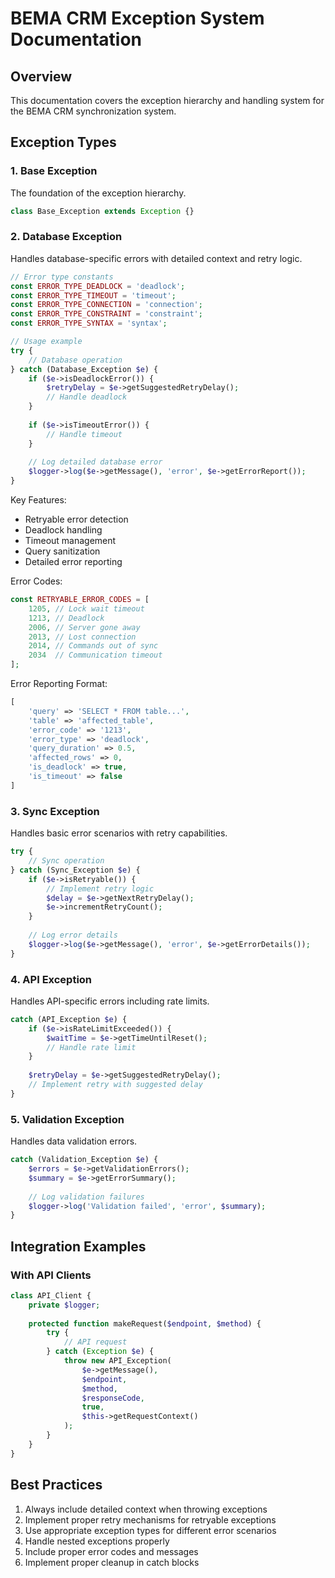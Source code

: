 # BEMA CRM Exception System Documentation

## Overview
This documentation covers the exception hierarchy and handling system for the BEMA CRM synchronization system.

## Exception Types

### 1. Base Exception
The foundation of the exception hierarchy.
```php
class Base_Exception extends Exception {}
```

### 2. Database Exception
Handles database-specific errors with detailed context and retry logic.

```php
// Error type constants
const ERROR_TYPE_DEADLOCK = 'deadlock';
const ERROR_TYPE_TIMEOUT = 'timeout';
const ERROR_TYPE_CONNECTION = 'connection';
const ERROR_TYPE_CONSTRAINT = 'constraint';
const ERROR_TYPE_SYNTAX = 'syntax';

// Usage example
try {
    // Database operation
} catch (Database_Exception $e) {
    if ($e->isDeadlockError()) {
        $retryDelay = $e->getSuggestedRetryDelay();
        // Handle deadlock
    }
    
    if ($e->isTimeoutError()) {
        // Handle timeout
    }
    
    // Log detailed database error
    $logger->log($e->getMessage(), 'error', $e->getErrorReport());
}
```

Key Features:
- Retryable error detection
- Deadlock handling
- Timeout management
- Query sanitization
- Detailed error reporting

Error Codes:
```php
const RETRYABLE_ERROR_CODES = [
    1205, // Lock wait timeout
    1213, // Deadlock
    2006, // Server gone away
    2013, // Lost connection
    2014, // Commands out of sync
    2034  // Communication timeout
];
```

Error Reporting Format:
```php
[
    'query' => 'SELECT * FROM table...',
    'table' => 'affected_table',
    'error_code' => '1213',
    'error_type' => 'deadlock',
    'query_duration' => 0.5,
    'affected_rows' => 0,
    'is_deadlock' => true,
    'is_timeout' => false
]
```

### 3. Sync Exception
Handles basic error scenarios with retry capabilities.

```php
try {
    // Sync operation
} catch (Sync_Exception $e) {
    if ($e->isRetryable()) {
        // Implement retry logic
        $delay = $e->getNextRetryDelay();
        $e->incrementRetryCount();
    }
    
    // Log error details
    $logger->log($e->getMessage(), 'error', $e->getErrorDetails());
}
```

### 4. API Exception
Handles API-specific errors including rate limits.

```php
catch (API_Exception $e) {
    if ($e->isRateLimitExceeded()) {
        $waitTime = $e->getTimeUntilReset();
        // Handle rate limit
    }
    
    $retryDelay = $e->getSuggestedRetryDelay();
    // Implement retry with suggested delay
}
```

### 5. Validation Exception
Handles data validation errors.

```php
catch (Validation_Exception $e) {
    $errors = $e->getValidationErrors();
    $summary = $e->getErrorSummary();
    
    // Log validation failures
    $logger->log('Validation failed', 'error', $summary);
}
```

## Integration Examples

### With API Clients
```php
class API_Client {
    private $logger;
    
    protected function makeRequest($endpoint, $method) {
        try {
            // API request
        } catch (Exception $e) {
            throw new API_Exception(
                $e->getMessage(),
                $endpoint,
                $method,
                $responseCode,
                true,
                $this->getRequestContext()
            );
        }
    }
}
```

## Best Practices

1. Always include detailed context when throwing exceptions
2. Implement proper retry mechanisms for retryable exceptions
3. Use appropriate exception types for different error scenarios
4. Handle nested exceptions properly
5. Include proper error codes and messages
6. Implement proper cleanup in catch blocks
